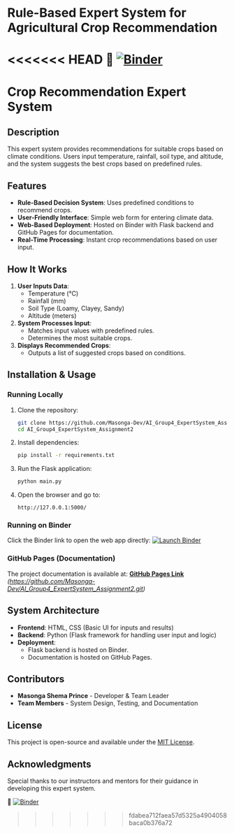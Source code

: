 # Rule-Based Expert System for Agricultural Crop Recommendation
<<<<<<< HEAD
🚀 [![Binder](https://mybinder.org/badge_logo.svg)](https://mybinder.org/v2/gh/Masonga-Dev/AI_Group4_ExpertSystem_Assignment2.git/main)
=======
# Crop Recommendation Expert System

## Description
This expert system provides recommendations for suitable crops based on climate conditions. Users input temperature, rainfall, soil type, and altitude, and the system suggests the best crops based on predefined rules.

## Features
- **Rule-Based Decision System**: Uses predefined conditions to recommend crops.
- **User-Friendly Interface**: Simple web form for entering climate data.
- **Web-Based Deployment**: Hosted on Binder with Flask backend and GitHub Pages for documentation.
- **Real-Time Processing**: Instant crop recommendations based on user input.

## How It Works
1. **User Inputs Data**:
   - Temperature (°C)
   - Rainfall (mm)
   - Soil Type (Loamy, Clayey, Sandy)
   - Altitude (meters)
2. **System Processes Input**:
   - Matches input values with predefined rules.
   - Determines the most suitable crops.
3. **Displays Recommended Crops**:
   - Outputs a list of suggested crops based on conditions.

## Installation & Usage
### Running Locally
1. Clone the repository:
   ```bash
   git clone https://github.com/Masonga-Dev/AI_Group4_ExpertSystem_Assignment2.git
   cd AI_Group4_ExpertSystem_Assignment2
   ```
2. Install dependencies:
   ```bash
   pip install -r requirements.txt
   ```
3. Run the Flask application:
   ```bash
   python main.py
   ```
4. Open the browser and go to:
   ```
   http://127.0.0.1:5000/
   ```

### Running on Binder
Click the Binder link to open the web app directly:
[![Launch Binder](https://mybinder.org/badge_logo.svg)](https://mybinder.org/v2/gh/Masonga-Dev/AI_Group4_ExpertSystem_Assignment2/main?urlpath=proxy/5000/)

### GitHub Pages (Documentation)
The project documentation is available at:
**[GitHub Pages Link](#)** *(https://github.com/Masonga-Dev/AI_Group4_ExpertSystem_Assignment2.git)*

## System Architecture
- **Frontend**: HTML, CSS (Basic UI for inputs and results)
- **Backend**: Python (Flask framework for handling user input and logic)
- **Deployment**:
  - Flask backend is hosted on Binder.
  - Documentation is hosted on GitHub Pages.

## Contributors
- **Masonga Shema Prince** - Developer & Team Leader
- **Team Members** - System Design, Testing, and Documentation

## License
This project is open-source and available under the [MIT License](LICENSE).

## Acknowledgments
Special thanks to our instructors and mentors for their guidance in developing this expert system.


🚀 [![Binder](https://mybinder.org/badge_logo.svg)](https://mybinder.org/v2/gh/Masonga-Dev/AI_Group4_ExpertSystem_Assignment2/main?urlpath=proxy/5000/)

>>>>>>> fdabea712faea57d5325a4904058baca0b376a72
